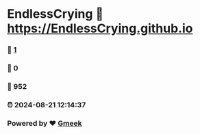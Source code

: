 # EndlessCrying :link: https://EndlessCrying.github.io 
### :page_facing_up: [1](https://EndlessCrying.github.io/tag.html) 
### :speech_balloon: 0 
### :hibiscus: 952 
### :alarm_clock: 2024-08-21 12:14:37 
### Powered by :heart: [Gmeek](https://github.com/Meekdai/Gmeek)
